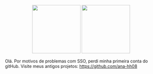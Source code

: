 <div align="center">
<img height = "160em" src="https://github-readme-stats.vercel.app/api?username=ana-developer-beatriz&count_private=true&show_icons=true"/>
<img height = "160em" src ="https://github-readme-stats.vercel.app/api/top-langs/?username=ana-developer-beatriz&layout=compact&langs_count=6"/>
</div>

Olá. Por motivos de problemas com SSO, perdi minha primeira conta do gitHub. Visite meus antigos projetos: https://github.com/ana-hh08
